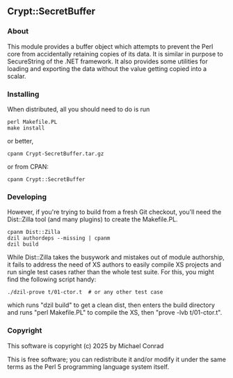 Crypt::SecretBuffer
-------------------

### About

This module provides a buffer object which attempts to prevent the Perl core
from accidentally retaining copies of its data.  It is similar in purpose to
SecureString of the .NET framework.  It also provides some utilities for
loading and exporting the data without the value getting copied into a scalar.

### Installing

When distributed, all you should need to do is run

    perl Makefile.PL
    make install

or better,

    cpanm Crypt-SecretBuffer.tar.gz

or from CPAN:

    cpanm Crypt::SecretBuffer

### Developing

However, if you're trying to build from a fresh Git checkout, you'll need
the Dist::Zilla tool (and many plugins) to create the Makefile.PL.

    cpanm Dist::Zilla
    dzil authordeps --missing | cpanm
    dzil build

While Dist::Zilla takes the busywork and mistakes out of module authorship,
it fails to address the need of XS authors to easily compile XS projects
and run single test cases rather than the whole test suite.  For this, you
might find the following script handy:

    ./dzil-prove t/01-ctor.t  # or any other test case

which runs "dzil build" to get a clean dist, then enters the build directory
and runs "perl Makefile.PL" to compile the XS, then "prove -lvb t/01-ctor.t".

### Copyright

This software is copyright (c) 2025 by Michael Conrad

This is free software; you can redistribute it and/or modify it under
the same terms as the Perl 5 programming language system itself.
